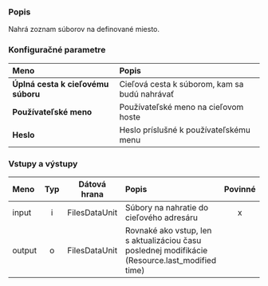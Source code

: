 ### Popis

Nahrá zoznam súborov na definované miesto.

### Konfiguračné parametre

| Meno | Popis |
|:----|:----|
|**Úplná cesta k cieľovému súboru** | Cieľová cesta k súborom, kam sa budú nahrávať|
|**Používateľské meno** | Používateľské meno na cieľovom hoste|
|**Heslo** | Heslo príslušné k používateľskému menu|

### Vstupy a výstupy

|Meno |Typ | Dátová hrana | Popis | Povinné |
|:--------|:------:|:------:|:-------------|:---------------------:|
|input  |i| FilesDataUnit | Súbory na nahratie do cieľového adresáru |x|
|output |o| FilesDataUnit | Rovnaké ako vstup, len s aktualizáciou času poslednej modifikácie (Resource.last_modified time) ||